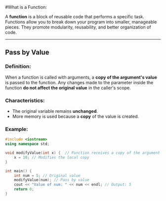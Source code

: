 #What is a Function:

A **function** is a block of reusable code that performs a specific task. Functions allow you to break down your program into smaller, manageable pieces. They promote modularity, reusability, and better organization of code.

---

## Pass by Value
### Definition:
When a function is called with arguments, a **copy of the argument's value** is passed to the function. Any changes made to the parameter inside the function **do not affect the original value** in the caller's scope.

### Characteristics:
- The original variable remains **unchanged**.
- More memory is used because a **copy** of the value is created.

### Example:
```cpp
#include <iostream>
using namespace std;

void modifyValue(int x) {  // Function receives a copy of the argument
    x = 10; // Modifies the local copy
}

int main() {
    int num = 5; // Original value
    modifyValue(num); // Pass by value
    cout << "Value of num: " << num << endl; // Output: 5
    return 0;
}
```
